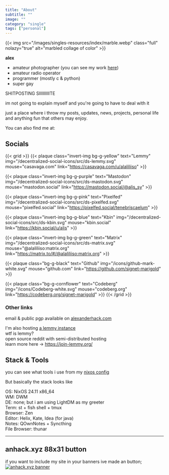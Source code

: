 ```yaml
---
title: "About"
subtitle: ""
image: ""
category: "single"
tags: ["personal"]
---
```

{{< img src="/images/singles-resources/index/marble.webp" class="full" nolazy="true" alt="marbled collage of color" >}}

**alex**

- amateur photographer (you can see my work [here](https://pixelfed.social/tenebriscaelum))
- amateur radio operator
- programmer (mostly c & python)
- super gay

SHITPOSTING SIIIIIIIIITE

im not going to explain myself and you're going to have to deal with it

just a place where i throw my posts, updates, news, projects, personal life and anything fun that others may enjoy.

You can also find me at:

## Socials

{{< grid >}}
{{< plaque
	class="invert-img bg-g-yellow"
	text="Lemmy"
	img="/decentralized-social-icons/src/ds-lemmy.svg"
	mouse="casavaga.com"
	link="https://casavaga.com/u/alaliliiso" >}}

{{< plaque
	class="invert-img bg-g-purple"
	text="Mastodon"
	img="/decentralized-social-icons/src/ds-mastodon.svg"
	mouse="mastodon.social"
	link="https://mastodon.social/@alis_sy" >}}

{{< plaque
	class="invert-img bg-g-pink"
	text="Pixelfed"
	img="/decentralized-social-icons/src/ds-pixelfed.svg"
	mouse="pixelfed.social"
	link="https://pixelfed.social/tenebriscaelum" >}}

{{< plaque
	class="invert-img bg-g-blue"
	text="Kbin"
	img="/decentralized-social-icons/src/ds-kbin.svg"
	mouse="kbin.social"
	link="https://kbin.social/u/alis" >}}

{{< plaque
	class="invert-img bg-g-green"
	text="Matrix"
	img="/decentralized-social-icons/src/ds-matrix.svg"
	mouse="@alaliliiso:matrix.org"
	link="https://matrix.to/#/@alaliliiso:matrix.org" >}}

{{< plaque
	class="bg-g-black"
	text="Github"
	img="/icons/github-mark-white.svg"
	mouse="github.com"
	link="https://github.com/signet-marigold" >}}

{{< plaque
	class="bg-g-cornflower"
	text="Codeberg"
	img="/icons/Codeberg-white.svg"
	mouse="codeberg.org"
	link="https://codeberg.org/signet-marigold" >}}
{{< /grid >}}

### Other links

email & public pgp available on [alexanderhack.com](https://alexanderhack.com)

I'm also hosting [a lemmy instance](https://casavaga.com/)  
wtf is lemmy?  
open source reddit with semi-distributed hosting  
learn more here -> <https://join-lemmy.org/>

## Stack & Tools

you can see what tools i use from my [nixos config](https://codeberg.org/signet-marigold/nixos-config)

But basically the stack looks like

OS: NixOS 24.11 x86_64  
WM: DWM  
DE: none; but i am using LightDM as my greeter  
Term: st + fish shell + tmux  
Browser: Zen  
Editor: Helix, Kate, Idea (for java)  
Notes: QOwnNotes + Syncthing  
File Browser: thunar


---


## anhack.xyz 88x31 button

if you want to include my site in your banners ive made an button; [![anhack.xyz banner](https://anhack.xyz/badges/anhack.xyz.png)](https://anhack.xyz/badges/anhack.xyz.png)
